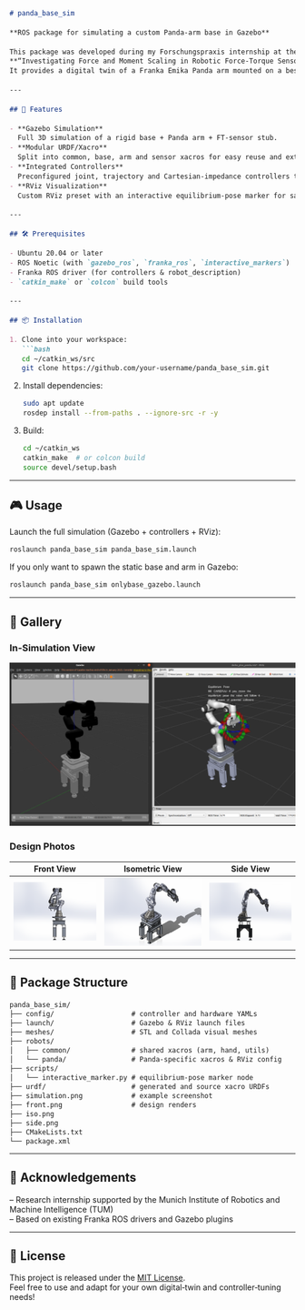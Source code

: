 ```markdown
# panda_base_sim

**ROS package for simulating a custom Panda‑arm base in Gazebo**

This package was developed during my Forschungspraxis internship at the Munich Institute of Robotics and Machine Intelligence (Technical University of Munich) for the project  
**“Investigating Force and Moment Scaling in Robotic Force‑Torque Sensors.”**  
It provides a digital twin of a Franka Emika Panda arm mounted on a bespoke aluminum‑profile base, complete with placeholder FT‑sensor, for pre‑hardware validation of high‑moment loading and controller tuning.

---

## 🚀 Features

- **Gazebo Simulation**  
  Full 3D simulation of a rigid base + Panda arm + FT‑sensor stub.
- **Modular URDF/Xacro**  
  Split into common, base, arm and sensor xacros for easy reuse and extension.
- **Integrated Controllers**  
  Preconfigured joint, trajectory and Cartesian‑impedance controllers tuned for the twin’s dynamics.
- **RViz Visualization**  
  Custom RViz preset with an interactive equilibrium‑pose marker for safe teleoperation.

---

## 🛠️ Prerequisites

- Ubuntu 20.04 or later  
- ROS Noetic (with `gazebo_ros`, `franka_ros`, `interactive_markers`)  
- Franka ROS driver (for controllers & robot_description)  
- `catkin_make` or `colcon` build tools

---

## 📦 Installation

1. Clone into your workspace:
   ```bash
   cd ~/catkin_ws/src
   git clone https://github.com/your‑username/panda_base_sim.git
   ```
2. Install dependencies:
   ```bash
   sudo apt update
   rosdep install --from-paths . --ignore-src -r -y
   ```
3. Build:
   ```bash
   cd ~/catkin_ws
   catkin_make  # or colcon build
   source devel/setup.bash
   ```

---

## 🎮 Usage

Launch the full simulation (Gazebo + controllers + RViz):
```bash
roslaunch panda_base_sim panda_base_sim.launch
```

If you only want to spawn the static base and arm in Gazebo:
```bash
roslaunch panda_base_sim onlybase_gazebo.launch
```

---

## 📸 Gallery

### In‑Simulation View  
![Gazebo + RViz](simulation.png)

### Design Photos  
| Front View | Isometric View | Side View |
|:----------:|:--------------:|:---------:|
| ![Front](front.png) | ![Iso](iso.png) | ![Side](side.png) |

---

## 📂 Package Structure

```
panda_base_sim/
├── config/                   # controller and hardware YAMLs
├── launch/                   # Gazebo & RViz launch files
├── meshes/                   # STL and Collada visual meshes
├── robots/
│   ├── common/               # shared xacros (arm, hand, utils)
│   └── panda/                # Panda-specific xacros & RViz config
├── scripts/
│   └── interactive_marker.py # equilibrium-pose marker node
├── urdf/                     # generated and source xacro URDFs
├── simulation.png            # example screenshot
├── front.png                 # design renders
├── iso.png
├── side.png
├── CMakeLists.txt
└── package.xml
```

---

## 🤝 Acknowledgements

– Research internship supported by the Munich Institute of Robotics and Machine Intelligence (TUM)  
– Based on existing Franka ROS drivers and Gazebo plugins  

---

## 📄 License

This project is released under the [MIT License](LICENSE).  
Feel free to use and adapt for your own digital‑twin and controller‑tuning needs!
```